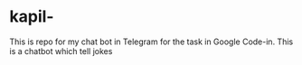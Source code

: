 # kapil-
This is repo for my chat bot in Telegram for the task in Google Code-in.
This is a chatbot which tell jokes 
